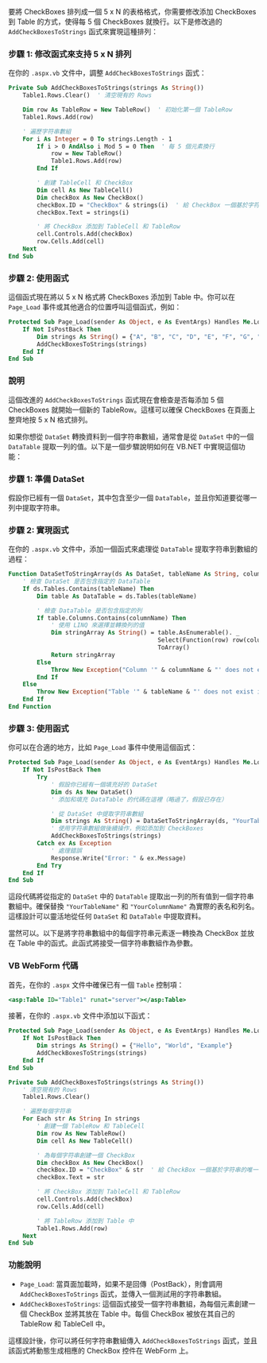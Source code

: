 要將 CheckBoxes 排列成一個 5 x N 的表格格式，你需要修改添加 CheckBoxes 到 Table 的方式，使得每 5 個 CheckBoxes 就換行。以下是修改過的 `AddCheckBoxesToStrings` 函式來實現這種排列：

### 步驟 1: 修改函式來支持 5 x N 排列

在你的 `.aspx.vb` 文件中，調整 `AddCheckBoxesToStrings` 函式：

```vb
Private Sub AddCheckBoxesToStrings(strings As String())
    Table1.Rows.Clear()  ' 清空現有的 Rows

    Dim row As TableRow = New TableRow()  ' 初始化第一個 TableRow
    Table1.Rows.Add(row)

    ' 遍歷字符串數組
    For i As Integer = 0 To strings.Length - 1
        If i > 0 AndAlso i Mod 5 = 0 Then  ' 每 5 個元素換行
            row = New TableRow()
            Table1.Rows.Add(row)
        End If

        ' 創建 TableCell 和 CheckBox
        Dim cell As New TableCell()
        Dim checkBox As New CheckBox()
        checkBox.ID = "CheckBox" & strings(i)  ' 給 CheckBox 一個基於字符串的唯一 ID
        checkBox.Text = strings(i)

        ' 將 CheckBox 添加到 TableCell 和 TableRow
        cell.Controls.Add(checkBox)
        row.Cells.Add(cell)
    Next
End Sub
```

### 步驟 2: 使用函式

這個函式現在將以 5 x N 格式將 CheckBoxes 添加到 Table 中。你可以在 `Page_Load` 事件或其他適合的位置呼叫這個函式，例如：

```vb
Protected Sub Page_Load(sender As Object, e As EventArgs) Handles Me.Load
    If Not IsPostBack Then
        Dim strings As String() = {"A", "B", "C", "D", "E", "F", "G", "H", "I", "J", "K"}
        AddCheckBoxesToStrings(strings)
    End If
End Sub
```

### 說明

這個改進的 `AddCheckBoxesToStrings` 函式現在會檢查是否每添加 5 個 CheckBoxes 就開始一個新的 TableRow。這樣可以確保 CheckBoxes 在頁面上整齊地按 5 x N 格式排列。

如果你想從 `DataSet` 轉換資料到一個字符串數組，通常會是從 `DataSet` 中的一個 `DataTable` 提取一列的值。以下是一個步驟說明如何在 VB.NET 中實現這個功能：

### 步驟 1: 準備 DataSet

假設你已經有一個 `DataSet`，其中包含至少一個 `DataTable`，並且你知道要從哪一列中提取字符串。

### 步驟 2: 實現函式

在你的 `.aspx.vb` 文件中，添加一個函式來處理從 `DataTable` 提取字符串到數組的過程：

```vb
Function DataSetToStringArray(ds As DataSet, tableName As String, columnName As String) As String()
    ' 檢查 DataSet 是否包含指定的 DataTable
    If ds.Tables.Contains(tableName) Then
        Dim table As DataTable = ds.Tables(tableName)

        ' 檢查 DataTable 是否包含指定的列
        If table.Columns.Contains(columnName) Then
            ' 使用 LINQ 來選擇並轉換列的值
            Dim stringArray As String() = table.AsEnumerable(). _
                                          Select(Function(row) row(columnName).ToString()). _
                                          ToArray()
            Return stringArray
        Else
            Throw New Exception("Column '" & columnName & "' does not exist in the DataTable.")
        End If
    Else
        Throw New Exception("Table '" & tableName & "' does not exist in the DataSet.")
    End If
End Function
```

### 步驟 3: 使用函式

你可以在合適的地方，比如 `Page_Load` 事件中使用這個函式：

```vb
Protected Sub Page_Load(sender As Object, e As EventArgs) Handles Me.Load
    If Not IsPostBack Then
        Try
            ' 假設你已經有一個填充好的 DataSet
            Dim ds As New DataSet()
            ' 添加和填充 DataTable 的代碼在這裡（略過了，假設已存在）

            ' 從 DataSet 中提取字符串數組
            Dim strings As String() = DataSetToStringArray(ds, "YourTableName", "YourColumnName")
            ' 使用字符串數組做後續操作，例如添加到 CheckBoxes
            AddCheckBoxesToStrings(strings)
        Catch ex As Exception
            ' 處理錯誤
            Response.Write("Error: " & ex.Message)
        End Try
    End If
End Sub
```

這段代碼將從指定的 `DataSet` 中的 `DataTable` 提取出一列的所有值到一個字符串數組中。確保替換 `"YourTableName"` 和 `"YourColumnName"` 為實際的表名和列名。這樣設計可以靈活地從任何 `DataSet` 和 `DataTable` 中提取資料。

當然可以。以下是將字符串數組中的每個字符串元素逐一轉換為 CheckBox 並放在 Table 中的函式。此函式將接受一個字符串數組作為參數。

### VB WebForm 代碼

首先，在你的 `.aspx` 文件中確保已有一個 `Table` 控制項：

```asp
<asp:Table ID="Table1" runat="server"></asp:Table>
```

接著，在你的 `.aspx.vb` 文件中添加以下函式：

```vb
Protected Sub Page_Load(sender As Object, e As EventArgs) Handles Me.Load
    If Not IsPostBack Then
        Dim strings As String() = {"Hello", "World", "Example"}
        AddCheckBoxesToStrings(strings)
    End If
End Sub

Private Sub AddCheckBoxesToStrings(strings As String())
    ' 清空現有的 Rows
    Table1.Rows.Clear()

    ' 遍歷每個字符串
    For Each str As String In strings
        ' 創建一個 TableRow 和 TableCell
        Dim row As New TableRow()
        Dim cell As New TableCell()

        ' 為每個字符串創建一個 CheckBox
        Dim checkBox As New CheckBox()
        checkBox.ID = "CheckBox" & str  ' 給 CheckBox 一個基於字符串的唯一 ID
        checkBox.Text = str

        ' 將 CheckBox 添加到 TableCell 和 TableRow
        cell.Controls.Add(checkBox)
        row.Cells.Add(cell)

        ' 將 TableRow 添加到 Table 中
        Table1.Rows.Add(row)
    Next
End Sub
```

### 功能說明

- `Page_Load`: 當頁面加載時，如果不是回傳（PostBack），則會調用 `AddCheckBoxesToStrings` 函式，並傳入一個測試用的字符串數組。
- `AddCheckBoxesToStrings`: 這個函式接受一個字符串數組，為每個元素創建一個 CheckBox 並將其放在 Table 中。每個 CheckBox 被放在其自己的 TableRow 和 TableCell 中。

這樣設計後，你可以將任何字符串數組傳入 `AddCheckBoxesToStrings` 函式，並且該函式將動態生成相應的 CheckBox 控件在 WebForm 上。